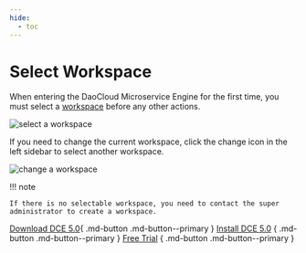 ```yaml
---
hide:
  - toc
---
```


# Select Workspace

When entering the DaoCloud Microservice Engine for the first time, you must select a
[workspace](../../ghippo/user-guide/workspace/workspace.md) before any other actions.

![select a workspace](https://docs.daocloud.io/daocloud-docs-images/docs/en/docs/skoala/images/select-ws01.png)

If you need to change the current workspace, click the change icon in the left sidebar to select another workspace.

![change a workspace](https://docs.daocloud.io/daocloud-docs-images/docs/en/docs/skoala/images/select-ws02.png)

!!! note

    If there is no selectable workspace, you need to contact the super administrator to create a workspace.

[Download DCE 5.0](../../download/index.md){ .md-button .md-button--primary }
[Install DCE 5.0](../../install/index.md) { .md-button .md-button--primary }
[Free Trial](../../dce/license0.md) { .md-button .md-button--primary }
